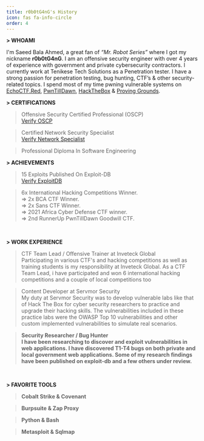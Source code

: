 ```yaml
---
title: r0b0tG4nG's History
icon: fas fa-info-circle
order: 4
---
```



**> WHOAMI**

I'm Saeed Bala Ahmed, a great fan of _“Mr. Robot Series”_ where I got my nickname **r0b0tG4nG**. I am an offensive security engineer with over 4 years of experience with government and private cybersecurity contractors. I currently work at Tenikese Tech Solutions as a Penetration tester. I have a strong passion for penetration testing, bug hunting, CTF’s & other security-related topics. I spend most of my time pwning vulnerable systems on [EchoCTF.Red](https://echoctf.red/profile/5630024 "EchoCTF Profile"), [PwnTillDawn](https://online.pwntilldawn.com/Achievements/2101 "PwnTillDawn Profile"), [HackTheBox](https://app.hackthebox.com/profile/234268 "HackTheBox Profile") & [Proving Grounds](https://www.offensive-security.com/labs/ "Proving Grounds"). 


**> CERTIFICATIONS**

> Offensive Security Certified Professional (OSCP)<br> 
<a href="https://www.credly.com/badges/5e8534c3-e0fb-4bfe-9e39-d2f25a0fce50"> Verify OSCP</a> <br>

> Certified Network Security Specialist<br>
<a href="http://www.credential.net/5a02318c-805d-469f-ba9e-566388cce8dc"> Verify Network Specialist</a>

> Professional Diploma In Software Engineering<br>


**> ACHIEVEMENTS**
> 15 Exploits Published On Exploit-DB<br>
<a href="https://www.exploit-db.com/?author=10852"> Verify ExploitDB</a>

> 6x International Hacking Competitions Winner.<br>
	=> 2x BCA CTF Winner. <br>
	=> 2x Sans CTF Winner. <br>
	=> 2021 Africa Cyber Defense CTF winner. <br>
	=> 2nd RunnerUp PwnTillDawn Goodwill CTF. <br>

<br>

**> WORK EXPERIENCE**

> CTF Team Lead / Offensive Trainer at Inveteck Global<br>
 Participating in various CTF's and hacking competitions as well as training students is my responsibility at Inveteck Global. As a CTF Team Lead, i have participated and won 6 international hacking competitions and a couple of local competitions too <br>

> Content Developer at Servmor Security<br>
 My duty at Servmor Security was to develop vulnerable labs like that of Hack The Box for cyber security researchers to practice and upgrade their hacking skills. The vulnerabilities included in these practice labs were the OWASP Top 10 vulnerabilities and other custom implemented vulnerabilities to simulate real scenarios. <b>

> Security Researcher / Bug Hunter<br>
 I have been researching to discover and exploit vulnerabilities in web applications. I have discovered T1-T4 bugs on both private and local government web applications. Some of my research findings have been published on exploit-db and a few others under review.

<br>

**> FAVORITE TOOLS**

> Cobalt Strike & Covenant

> Burpsuite & Zap Proxy

> Python & Bash

> Metasploit & Sqlmap
